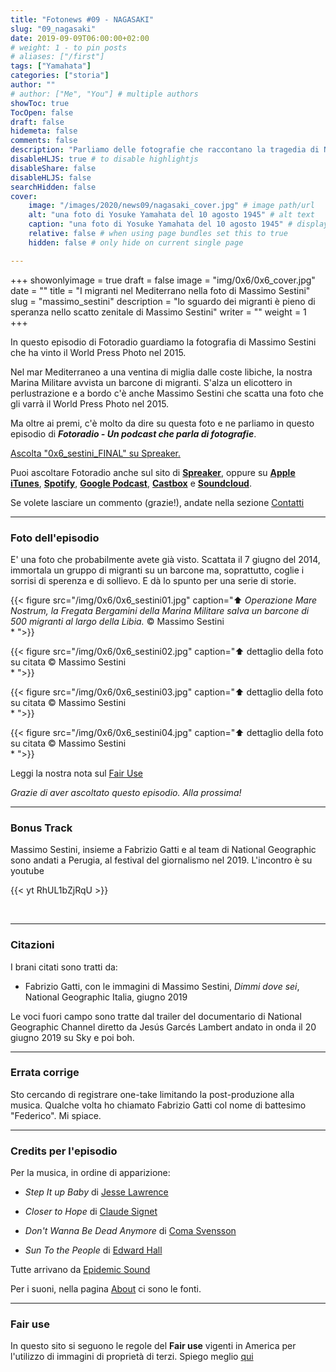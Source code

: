```yaml
---
title: "Fotonews #09 - NAGASAKI"
slug: "09_nagasaki"
date: 2019-09-09T06:00:00+02:00
# weight: 1 - to pin posts
# aliases: ["/first"]
tags: ["Yamahata"]
categories: ["storia"]
author: ""
# author: ["Me", "You"] # multiple authors
showToc: true
TocOpen: false
draft: false
hidemeta: false
comments: false
description: "Parliamo delle fotografie che raccontano la tragedia di Nagasaki"
disableHLJS: true # to disable highlightjs
disableShare: false
disableHLJS: false
searchHidden: false
cover:
    image: "/images/2020/news09/nagasaki_cover.jpg" # image path/url
    alt: "una foto di Yosuke Yamahata del 10 agosto 1945" # alt text
    caption: "una foto di Yosuke Yamahata del 10 agosto 1945" # display caption under cover
    relative: false # when using page bundles set this to true
    hidden: false # only hide on current single page

---
```


+++
showonlyimage = true
draft = false
image = "img/0x6/0x6_cover.jpg"
date = ""
title = "I migranti nel Mediterrano nella foto di Massimo Sestini"
slug = "massimo_sestini"
description = "lo sguardo dei migranti è pieno di speranza nello scatto zenitale di Massimo Sestini"
writer = ""
weight = 1
+++

In questo episodio di Fotoradio guardiamo la fotografia di Massimo Sestini che ha vinto il World Press Photo nel 2015.
<!--more-->

Nel mar Mediterraneo a una ventina di miglia dalle coste libiche, la nostra Marina Militare avvista un barcone di migranti. S'alza un elicottero in perlustrazione e a bordo c'è anche Massimo Sestini che scatta una foto che gli varrà il World Press Photo nel 2015.

Ma oltre ai premi, c'è molto da dire su questa foto e ne parliamo in questo episodio di **_Fotoradio - Un podcast che parla di fotografie_**.

<a class="spreaker-player" href="https://www.spreaker.com/episode/19039038" data-resource="episode_id=19039038" data-width="100%" data-height="200px" data-theme="light" data-playlist="false" data-playlist-continuous="false" data-autoplay="false" data-live-autoplay="false" data-chapters-image="true" data-episode-image-position="right" data-hide-logo="false" data-hide-likes="false" data-hide-comments="false" data-hide-sharing="false" data-hide-download="false">Ascolta "0x6_sestini_FINAL" su Spreaker.</a>

Puoi ascoltare Fotoradio anche sul sito di <a href="https://www.spreaker.com/show/fotoradio-un-podcast-sulle-fotografie">**Spreaker**</a>, oppure su <a target="blank" href="https://podcasts.apple.com/it/podcast/fotoradio-un-podcast-sulle-fotografie/id1473090985">**Apple iTunes**</a>, <a target="blank" href="https://open.spotify.com/show/3dzBBFOJD2gaz2pRdhlzYh">**Spotify**</a>, <a target="blank" href="https://www.google.com/podcasts?feed=aHR0cHM6Ly93d3cuc3ByZWFrZXIuY29tL3Nob3cvMzYwNzI4OS9lcGlzb2Rlcy9mZWVk">**Google Podcast**</a>, <a target="blank" href="https://castbox.fm/channel/Fotoradio-un-podcast-sulle-fotografie-id2203635?country=it">**Castbox**</a> e <a target="blank" href="https://soundcloud.com/user-153455998">**Soundcloud**</a>.

Se volete lasciare un commento (grazie!), andate nella sezione <a href="/contact/">Contatti</a>

- - -

### Foto dell'episodio

E' una foto che probabilmente avete già visto. Scattata il 7 giugno del 2014, immortala un gruppo di migranti su un barcone ma, soprattutto, coglie i sorrisi di sperenza e di sollievo. E dà lo spunto per una serie di storie.

{{< figure src="/img/0x6/0x6_sestini01.jpg" caption="⬆︎ _Operazione Mare Nostrum, la Fregata Bergamini della Marina Militare salva un barcone di 500 migranti al largo della Libia._ © Massimo Sestini<br>* ">}}

{{< figure src="/img/0x6/0x6_sestini02.jpg" caption="⬆︎ dettaglio della foto su citata © Massimo Sestini<br>* ">}}

{{< figure src="/img/0x6/0x6_sestini03.jpg" caption="⬆︎ dettaglio della foto su citata © Massimo Sestini<br>* ">}}

{{< figure src="/img/0x6/0x6_sestini04.jpg" caption="⬆︎ dettaglio della foto su citata © Massimo Sestini<br>* ">}}

Leggi la nostra nota sul <a target="blank" href="/static_page/fair_use/">Fair Use</a>

_Grazie di aver ascoltato questo episodio. Alla prossima!_


- - -

### Bonus Track

Massimo Sestini, insieme a Fabrizio Gatti e al team di National Geographic sono andati a Perugia, al festival del giornalismo nel 2019. L'incontro è su youtube

{{< yt RhUL1bZjRqU >}}

<br>

- - -

### Citazioni

I brani citati sono tratti da:

- Fabrizio Gatti, con le immagini di Massimo Sestini, _Dimmi dove sei_, National Geographic Italia, giugno 2019

Le voci fuori campo sono tratte dal trailer del documentario di National Geographic Channel diretto da Jesús Garcés Lambert andato in onda il 20 giugno 2019 su Sky e poi boh.



- - -
### Errata corrige

Sto cercando di registrare one-take limitando la post-produzione alla musica. Qualche volta ho chiamato Fabrizio Gatti col nome di battesimo "Federico". Mi spiace.


<!--
- - -

### Altri link

- La puntata di **Be My Diary** di Rossella Pivanti citata nell'episodio è ascoltabile a questo (<a target="blank" href="https://www.spreaker.com/user/bemydiary/bmd-s02e10-finito">link</a>)

-->

- - -

### Credits per l'episodio

Per la musica, in ordine di apparizione:

- _Step It up Baby_ di <a target="blank" href="https://www.epidemicsound.com/search/?term=Jesse%20Lawrence">Jesse Lawrence</a>

- _Closer to Hope_ di <a target="blank" href="https://www.epidemicsound.com/search/?term=Claude%20Signet">Claude Signet</a>

- _Don't Wanna Be Dead Anymore_ di <a href="https://www.epidemicsound.com/search/?term=Coma%20Svensson" target="blank">Coma Svensson</a>

- _Sun To the People_ di <a href="https://www.epidemicsound.com/search/?term=Edward%20Hall" target="blank">Edward Hall</a>

Tutte arrivano da <a href="https://www.epidemicsound.com/">Epidemic Sound</a>

Per i suoni, nella pagina <a href="/about/">About</a> ci sono le fonti.

- - -

### Fair use

In questo sito si seguono le regole del **Fair use** vigenti in America per l'utilizzo di immagini di proprietà di terzi. Spiego meglio <a href="/static_page/fair_use/">qui</a>
